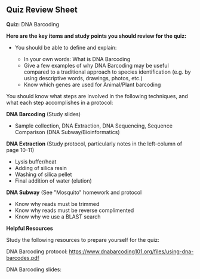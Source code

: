 ## Quiz Review Sheet

**Quiz:** DNA Barcoding



**Here are the key items and study points you should review for the quiz:**


- You should be able to define and explain:

    - In your own words: What is DNA Barcoding
    - Give a few examples of why DNA Barcoding may be useful compared to a    traditional approach to species identification (e.g. by using descriptive words, drawings, photos, etc.)
    - Know which genes are used for Animal/Plant barcoding

You should know what steps are involved in the following techniques, and what each step accomplishes in a protocol:

**DNA Barcoding** (Study slides)
 - Sample collection, DNA Extraction, DNA Sequencing, Sequence Comparison (DNA Subway/Bioinformatics)

**DNA Extraction** (Study protocol, particularly notes in the left-column of page 10-11)
- Lysis buffer/heat
- Adding of silica resin
- Washing of silica pellet
- Final addition of water (elution)

**DNA Subway** (See "Mosquito" homework and protocol 

- Know why reads must be trimmed
- Know why reads must be reverse complimented
- Know why we use a BLAST search





**Helpful Resources**

Study the following resources to prepare yourself for the quiz:

DNA Barcoding protocol: https://www.dnabarcoding101.org/files/using-dna-barcodes.pdf

DNA Barcoding slides: 

